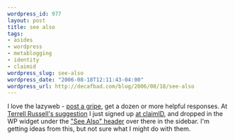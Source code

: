 ```yaml
--- 
wordpress_id: 977
layout: post
title: see also
tags: 
- asides
- wordpress
- metablogging
- identity
- claimid
wordpress_slug: see-also
wordpress_date: "2006-08-18T12:11:43-04:00"
wordpress_url: http://decafbad.com/blog/2006/08/18/see-also
---
```

I love the lazyweb - [post a gripe](http://decafbad.com/blog/2006/08/17/dont-ask-me-who-i-am), get a dozen or more helpful responses.  At [Terrell Russell's suggestion](http://decafbad.com/blog/2006/08/17/dont-ask-me-who-i-am#comment-33167) I just signed up [at claimID](http://claimid.com/lmorchard), and dropped in the WP widget under the ["See Also" header](#claimid) over there in the sidebar.  I'm getting ideas from this, but not sure what I might do with them.
